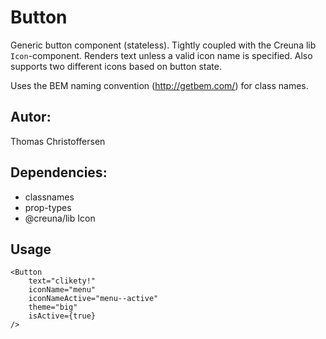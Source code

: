 # Button

Generic button component (stateless). Tightly coupled with the Creuna lib `Icon`-component. Renders text unless a valid icon name is specified. Also supports two different icons based on button state.

Uses the BEM naming convention (http://getbem.com/) for class names.

## Autor:

Thomas Christoffersen

## Dependencies:

- classnames
- prop-types
- @creuna/lib Icon

## Usage

```
<Button
    text="clikety!"
    iconName="menu"
    iconNameActive="menu--active"
    theme="big"
    isActive={true}
/>
```
